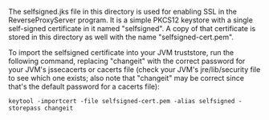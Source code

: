 The selfsigned.jks file in this directory is used for enabling SSL in the ReverseProxyServer program. It is a simple
PKCS12 keystore with a single self-signed certificate in it named "selfsigned". A copy of that certificate is stored
in this directory as well with the name "selfsigned-cert.pem".

To import the selfsigned certificate into your JVM truststore, run the following command, replacing "changeit" with 
the correct password for your JVM's jssecacerts or cacerts file (check your JVM's jre/lib/security file to see which 
one exists; also note that "changeit" may be correct since that's the default password for a cacerts file):

    keytool -importcert -file selfsigned-cert.pem -alias selfsigned -storepass changeit

